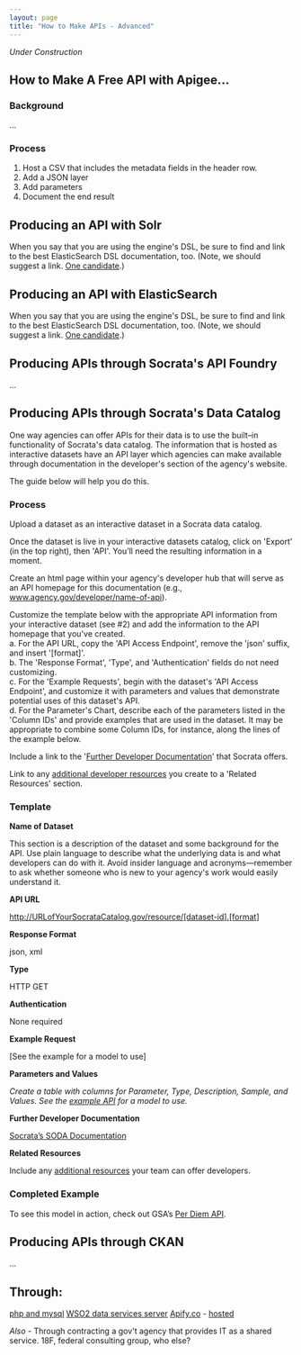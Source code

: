 ```yaml
---
layout: page
title: "How to Make APIs - Advanced"
---
```


*Under Construction*  

## How to Make A Free API with Apigee...


### Background
...


### Process

1. Host a CSV that includes the metadata fields in the header row. 
2. Add a JSON layer
3. Add parameters
4. Document the end result


## Producing an API with Solr

When you say that you are using the engine's DSL, be sure to find and link to the best ElasticSearch DSL documentation, too.  (Note, we should suggest a link. [One candidate](http://lucene.apache.org/core/2_9_4/queryparsersyntax.html).)

## Producing an API with ElasticSearch

When you say that you are using the engine's DSL, be sure to find and link to the best ElasticSearch DSL documentation, too.    (Note, we should suggest a link. [One candidate](http://www.elasticsearch.org/guide/en/elasticsearch/reference/current/query-dsl.html).)


## Producing APIs through Socrata's API Foundry

...


## Producing APIs through Socrata's Data Catalog

One way agencies can offer APIs for their data is to use the built–in functionality of Socrata's data catalog. The information that is hosted as interactive datasets have an API layer which agencies can make available through documentation in the developer's section of the agency's website.

The guide below will help you do this.  

### Process

Upload a dataset as an interactive dataset in a Socrata data catalog.  
 
Once the dataset is live in your interactive datasets catalog, click on 'Export' (in the top right), then 'API'. You’ll need the resulting information in a moment.
 
Create an html page within your agency's developer hub that will serve as an API homepage for this documentation (e.g., www.agency.gov/developer/name-of-api). 
 
Customize the template below with the appropriate API information from your interactive dataset (see #2) and add the information to the API homepage that you've created.  
a. For the API URL, copy the 'API Access Endpoint', remove the 'json' suffix, and insert '[format]'.  
b. The 'Response Format', 'Type', and 'Authentication' fields do not need customizing.  
c. For the 'Example Requests', begin with the dataset's 'API Access Endpoint', and customize it with parameters and values that demonstrate potential uses of this dataset's API.  
d. For the Parameter's Chart, describe each of the parameters listed in the 'Column IDs' and provide examples that are used in the dataset.  It may be appropriate to combine some Column IDs, for instance, along the lines of the example below.  
 
Include a link to the '[Further Developer Documentation](http://dev.socrata.com/)' that Socrata offers. 
 
Link to any [additional developer resources](http://www.howto.gov/mobile/apis-in-government/api-release-kit) you create to a 'Related Resources' section.
 
### Template 

**Name of Dataset**

This section is a description of the dataset and some background for the API. Use plain language to describe what the underlying data is and what developers can do with it. Avoid insider language and acronyms—remember to ask whether someone who is new to your agency's work would easily understand it.
 
**API URL**

http://URLofYourSocrataCatalog.gov/resource/[dataset-id].[format]
 
**Response Format**

json, xml
 
**Type**

HTTP GET
 
**Authentication**

None required
 
**Example Request**

[See the example for a model to use]  
 
**Parameters and Values**

*Create a table with columns for Parameter, Type, Description, Sample, and Values. See the [example API](http://gsa.gov/portal/content/162379) for a model to use.*
 
**Further Developer Documentation**

[Socrata’s SODA Documentation](http://dev.socrata.com/)
 
**Related Resources**

Include any [additional resources](http://18f.github.io/API-All-the-X/pages/api_release_kit) your team can offer developers.  
 
### Completed Example 

To see this model in action, check out GSA’s [Per Diem API](http://gsa.gov/portal/content/162379). 

## Producing APIs through CKAN

...


## Through:  
[php and mysql](http://www.brenelz.com/blog/how-to-create-a-simple-api-with-php-and-mysql/)
[WSO2 data services server](http://wso2.com/products/data-services-server/)
[Apify.co](http://apify.co/) - [hosted](http://apify.heroku.com/resources)


*Also* - Through contracting a gov't agency that provides IT as a shared service.  18F, federal consulting group, who else?
